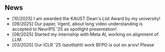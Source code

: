 <h1 id="news"></h1>

<h2 style="margin:30px 0px 10px;">News</h2>

<style>
  #scrollableDiv {
    min-height: 100px;
    height: 100px;
    overflow-y: hidden;
    opacity: 1;
    transition: height 0.5s ease-in-out, opacity 0.5s ease-in-out;
  }
</style>

<ul id="scrollableDiv" onmouseover="showScrollbar()" onmouseout="hideScrollbar()">
  <!-- <li>[Pinned to top] I am actively seeking for internship in 2025. I am happy to engage in discussions regarding potential opportunities!</li> -->
  <li>[10/2025] I am awarded the KAUST Dean's List Award by my university! </li>
  <li>[09/2025] Our paper, Vgent, about long video understanding is accepted to NeurIPS '25 as spotlight presentation! </li>
  <li>[08/2025] Started my internship with Meta AI, working on alignment of LLM.</li>
  <li>[03/2025] Our ICLR '25 (spotlight) work <a href="https://arxiv.org/abs/2408.15313">BFPO</a> is out on arxiv! Please find our code <a href="https://github.com/wx-zhang/bfpo">here</a></li>
  <li>[02/2025] Our papers, <a href="https://arxiv.org/abs/2408.15313">BFPO</a> about safety alignment  and <a href="https://openreview.net/forum?id=XKv29sMyjF">QKT</a> about collabrative learning, are accepted in ICLR '25! See you in Singapore!</li>
  <li>[10/2024] Started my internship with Samsung Research America, woking on model merging.</li>
  <li>[06/2024] Our paper, <a href="https://arxiv.org/abs/2312.00923">IWMS (Label Delay in CL)</a>,  is accepted to NeurIPS '24! Code and applications are <a href="https://botcs.github.io/label-delay/">here </a> !</li>
  <li>[06/2024] Our paper, <a href="https://arxiv.org/abs/2308.12462">SPU</a>, is accepted to CVPR '24! Code and applications are <a href="https://wx-zhang.github.io/spu/html/">here</a>! </li>
  <li>[01/2024] One paper, DietCL, about constrained CL is accepted to ICLR '24!</li>
  <li>[07/2023] Started my internship at Oxford, working on safety alignment.</li>
  <li>[07/2023] One paper is accepted to ICCV '23!</li>
  <li>[04/2023] One paper is accepted to ICML'23!</li>
  <li>[01/2022] Started my Ph.D at KAUST.</li>
  <li>[12/2021] Defended my master thesis, titled <em>Factorized lifelong machine learning on non-stationary tasks: An algorithm and analysis.</em></li>
</ul>

<p></p>
<script>
  function showScrollbar() {
    var div = document.getElementById('scrollableDiv');
    div.style.height = div.scrollHeight + 'px';
    div.style.opacity = 1;
  }
  function hideScrollbar() {
    var div = document.getElementById('scrollableDiv');
    div.style.height = '100px';
    div.style.opacity = 1;
  }
</script>